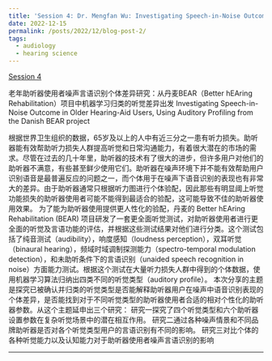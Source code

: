 ```yaml
---
title: 'Session 4: Dr. Mengfan Wu: Investigating Speech-in-Noise Outcome in Older Hearing-Aid Users, Using Auditory Profiling from the Danish BEAR project'
date: 2022-12-15
permalink: /posts/2022/12/blog-post-2/
tags:
  - audiology
  - hearing science
---
```


[Session 4](https://www.bilibili.com/video/BV1VJ4m1Y7i9/?spm_id_from=333.999.0.0)

老年助听器使用者噪声言语识别个体差异研究：从丹麦BEAR（Better hEAring Rehabilitation）项目中机器学习归类的听觉差异出发
Investigating Speech-in-Noise Outcome in Older Hearing-Aid Users, Using Auditory Profiling from the Danish BEAR project

根据世界卫生组织的数据，65岁及以上的人中有近三分之一患有听力损失。助听器能有效帮助听力损失人群提高听觉和日常沟通能力，有着很大潜在的市场的需求。尽管在过去的几十年里，助听器的技术有了很大的进步，但许多用户对他们的助听器不满意，有些甚至鲜少使用它们。助听器在噪声环境下并不能有效帮助用户识别语音是最普遍反应的问题之一，而个体用于在噪声下语音识别的表现也有非常大的差异。由于助听器通常只根据听力图进行个体验配，因此那些有明显阈上听觉功能损失的助听器使用者可能不能得到最适合的验配，这可能导致不佳的助听器使用效果。
为了能为助听器使用提供更人性化的验配，丹麦的 Better hEAring Rehabilitation (BEAR) 项目研发了一套更全面听觉测试，对助听器使用者进行更全面的听觉及言语功能的评估，并根据这些测试结果对他们进行分类。这个测试包括了纯音测试（audibility），响度感知（loudness perception），双耳听觉 （binaural hearing），频域时域调制探测能力（spectro-temporal modulation detection），和未助听条件下的言语识别（unaided speech recognition in noise）方面能力测试。根据这个测试在大量听力损失人群中得到的个体数据，使用机器学习算法归纳出四类不同的听觉类型（auditory profile）。
本次分享的主题是探究已被确认并归类的听觉类型是否能解释助听器用户在噪声中语音识别表现的个体差异，是否能找到对于不同听觉类型的助听器使用者合适的相对个性化的助听器参数。从这个主题延申出三个研究：
研究一探究了四个听觉类型和六个助听器设置参数在复杂听觉场景中的潜在相互作用。
研究二通过各种噪声情景和不同品牌助听器是否对各个听觉类型用户的言语识别有不同的影响。
研究三对比个体的各种听觉能力以及认知能力对于助听器使用者噪声言语识别的影响

------
